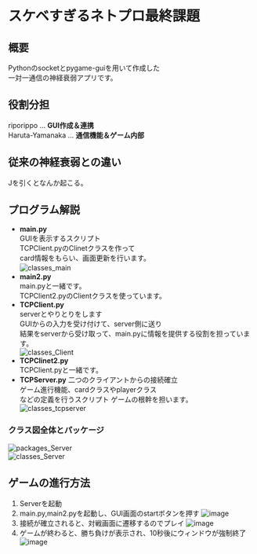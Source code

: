 # スケベすぎるネトプロ最終課題

## 概要  
Pythonのsocketとpygame-guiを用いて作成した  
一対一通信の神経衰弱アプリです。  

## 役割分担
riporippo ... **GUI作成＆連携**   
Haruta-Yamanaka ... **通信機能＆ゲーム内部** 

## 従来の神経衰弱との違い
Jを引くとなんか起こる。

## プログラム解説
* **main.py**  
  GUIを表示するスクリプト  
  TCPClient.pyのClinetクラスを作って  
  card情報をもらい、画面更新を行います。  
 ![classes_main](https://github.com/user-attachments/assets/6e4ff6ae-a999-4b6c-a711-d871813e5a04)　　
* **main2.py**  
  main.pyと一緒です。  
  TCPClient2.pyのClientクラスを使っています。    
* **TCPClient.py**  
  serverとやりとりをします  
  GUIからの入力を受け付けて、server側に送り  
  結果をserverから受け取って、main.pyに情報を提供する役割を担っています。  
  ![classes_Client](https://github.com/user-attachments/assets/7ada9fab-85f6-4648-b755-8a9a7b1a1019)  
* **TCPClinet2.py**  
  TCPClient.pyと一緒です。  
* **TCPServer.py**
  二つのクライアントからの接続確立  
  ゲーム進行機能、cardクラスやplayerクラス  
  などの定義を行うスクリプト
  ゲームの根幹を担います。  
  ![classes_tcpserver](https://github.com/user-attachments/assets/1783c6c2-66d8-43c6-b3b2-09e3c47b305e)  

### クラス図全体とパッケージ  
![packages_Server](https://github.com/user-attachments/assets/2be096e5-41e1-493d-aefe-60e16a39cb69)  
![classes_Server](https://github.com/user-attachments/assets/41045b35-9ab1-47a5-b9d7-e023962c79fa)  
## ゲームの進行方法  
1. Serverを起動
2. main.py,main2.pyを起動し、GUI画面のstartボタンを押す
   ![image](https://github.com/user-attachments/assets/9735e202-5669-4bed-a1e4-b5f9436aaa2f)  
3. 接続が確立されると、対戦画面に遷移するのでプレイ
   ![image](https://github.com/user-attachments/assets/58193462-78f8-4a80-9d00-e315fdf6fae5)  
4. ゲームが終わると、勝ち負けが表示され、10秒後にウィンドウが強制終了  
   ![image](https://github.com/user-attachments/assets/066409df-9cf3-4edd-a749-81e8985cbb33)  

